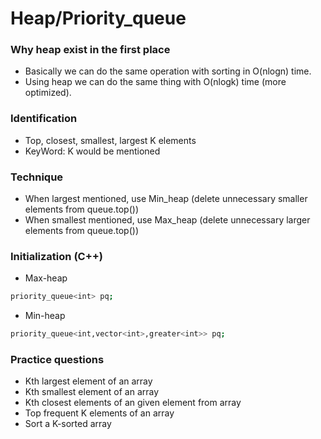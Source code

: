 
# Heap/Priority_queue

### Why heap exist in the first place
- Basically we can do the same operation with sorting in O(nlogn) time.
- Using heap we can do the same thing with O(nlogk) time (more optimized).

### Identification
- Top, closest, smallest, largest K elements
- KeyWord: K would be mentioned

### Technique
- When largest mentioned, use Min_heap (delete unnecessary smaller elements from queue.top())
- When smallest mentioned, use Max_heap (delete unnecessary larger elements from queue.top())

### Initialization (C++)
- Max-heap
```bash
priority_queue<int> pq;
```
- Min-heap
```bash
priority_queue<int,vector<int>,greater<int>> pq;
```

### Practice questions
- Kth largest element of an array
- Kth smallest element of an array 
- Kth closest elements of an given element from array
- Top frequent K elements of an array
- Sort a K-sorted array


